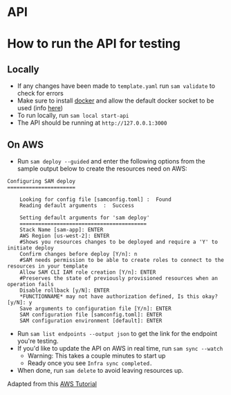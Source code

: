 # API
# How to run the API for testing
## Locally
- If any changes have been made to `template.yaml` run `sam validate` to check for errors
- Make sure to install [docker](https://www.docker.com/get-started/) and allow the default docker socket to be used (info [here](https://stackoverflow.com/a/77926411))
- To run locally, run `sam local start-api`
- The API should be running at `http://127.0.0.1:3000`
## On AWS
- Run `sam deploy --guided` and enter the following options from the sample output below to create the resources need on AWS:
```
Configuring SAM deploy
======================

    Looking for config file [samconfig.toml] :  Found
    Reading default arguments  :  Success

    Setting default arguments for 'sam deploy'
    =========================================
    Stack Name [sam-app]: ENTER
    AWS Region [us-west-2]: ENTER
    #Shows you resources changes to be deployed and require a 'Y' to initiate deploy
    Confirm changes before deploy [Y/n]: n
    #SAM needs permission to be able to create roles to connect to the resources in your template
    Allow SAM CLI IAM role creation [Y/n]: ENTER
    #Preserves the state of previously provisioned resources when an operation fails
    Disable rollback [y/N]: ENTER
    *FUNCTIONNAME* may not have authorization defined, Is this okay? [y/N]: y
    Save arguments to configuration file [Y/n]: ENTER
    SAM configuration file [samconfig.toml]: ENTER
    SAM configuration environment [default]: ENTER
```
- Run `sam list endpoints --output json` to get the link for the endpoint you're testing.
- If you'd like to update the API on AWS in real time, run `sam sync --watch`
    - Warning: This takes a couple minutes to start up
    - Ready once you see `Infra sync completed.`
- When done, run `sam delete` to avoid leaving resources up.

Adapted from this [AWS Tutorial](https://docs.aws.amazon.com/serverless-application-model/latest/developerguide/serverless-getting-started-hello-world.html#serverless-getting-started-hello-world-delete)

